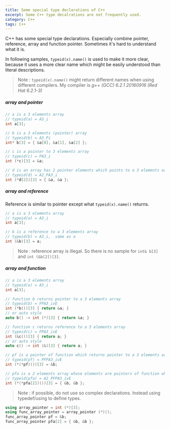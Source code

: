 ```yaml
---
title: Some special type declarations of C++
excerpt: Some C++ type decalrations are not frequently used.
category: C++
tags: C++
---
```


C++ has some special type declarations. Especially combine pointer, reference, array and function pointer. Sometimes it's hard to understand what it is.

In following samples, `typeid(x).name()` is used to make it more clear, because it uses a more clear name which might be easily understood than  literal descriptions.
> Note : `typeid(x).name()` might return different names when using different compilers. My compiler is *g++ (GCC) 6.2.1 20160916 (Red Hat 6.2.1-3)*

##### array and pointer
```c++
// a is a 3 elements array
// typeid(a) = A3_i
int a[3];

// b is a 3 elements (pointer) array
// typeid(b) = A3_Pi
int* b[3] = { &a[0], &a[1], &a[2] };

// c is a pointer to 3 elements array
// typeid(c) = PA3_i
int (*c)[3] = &a;

// d is an array has 2 pointer elements which points to a 3 elements array
// typeid(d) = A2_PA3_i
int (*d[2])[3] = { &a, &a };
```

##### array and reference
Reference is similar to pointer except what `typeid(x).name()` returns.
```c++
// a is a 3 elements array
// typeid(a) = A3_i
int a[3];

// b is a reference to a 3 elements array
// typeid(b) = A3_i,  same as a
int (&b)[3] = a;
```
> Note : reference array is illegal. So there is no sample for `int& b[3]` and `int (&b[2])[3]`.

##### array and function
```c++
// a is a 3 elements array
// typeid(a) = A3_i
int a[3];

// function b returns pointer to a 3 elements array
// typeid(b) = FPA3_ivE
int (*b())[3] { return &a; }
// or auto style
auto b() -> int (*)[3] { return &a; }

// function c returns reference to a 3 elements array
// typeid(c) = FPA3_ivE
int (&c())[3] { return a; }
// or auto style
auto c() -> int (&)[3] { return a; }

// pf is a pointer of function which returns pointer to a 3 elements array
// typeid(pf) = PFPA3_ivE
int (*(*pf)())[3] = &b;

// pfa is a 2 elements array whose elements are pointers of function which returns pointer to a 3 elements array
// typeid(pfa) = A2_PFPA3_ivE
int (*(*pfa[2])())[3] = { &b, &b };
```
> Note : if possible, do not use so complex declarations. Instead using typedef/using to define types.

```c++
using array_pointer = int (*)[3];
using func_array_pointer = array_pointer (*)();
func_array_pointer pf = &b;
func_array_pointer pfa[2] = { &b, &b };
```